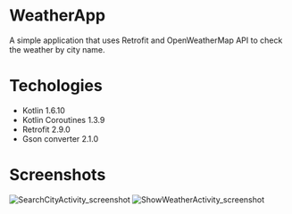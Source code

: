 # WeatherApp
A simple application that uses Retrofit and OpenWeatherMap API to check the weather by city name. 

# Techologies
* Kotlin 1.6.10
* Kotlin Coroutines 1.3.9
* Retrofit 2.9.0
* Gson converter 2.1.0

# Screenshots
![SearchCityActivity_screenshot](https://user-images.githubusercontent.com/70850678/158033054-859bdbfc-50e8-4eb8-8367-a1e7144310c7.png)
![ShowWeatherActivity_screenshot](https://user-images.githubusercontent.com/70850678/158033058-0ef051df-a200-4bbc-a655-0b2dda3043a3.png)


